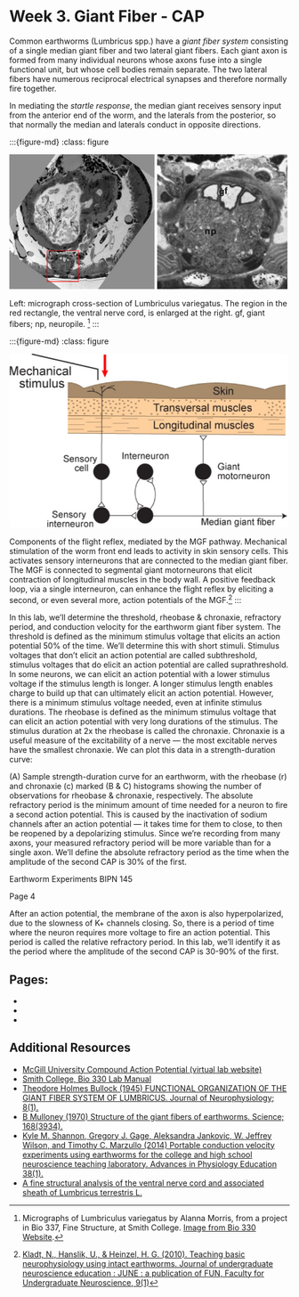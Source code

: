 # Week 3. Giant Fiber - CAP

Common earthworms (Lumbricus spp.) have a *giant fiber system* consisting of a single median giant fiber and two lateral giant fibers. Each giant axon is formed from many individual neurons whose axons fuse into a single functional unit, but whose cell bodies remain separate. The two lateral fibers have numerous reciprocal electrical synapses and therefore normally fire together. 

In mediating the *startle response*, the median giant receives sensory input from the anterior end of the worm, and the laterals from the posterior, so that normally the median and laterals conduct in opposite directions.

:::{figure-md}
:class: figure

<img src="/images/earthworm-EMsections.jpg" alt="fishy" class="bg-primary mb-1" width="500px">

Left: micrograph cross-section of Lumbriculus variegatus. The region in the red rectangle, the ventral nerve cord, is enlarged at the right. gf, giant fibers; np, neuropile. [^smith-college-image]
:::

[^smith-college-image]: Micrographs of Lumbriculus variegatus by Alanna Morris, from a project in Bio 337, Fine Structure, at Smith College. [Image from Bio 330 Website](https://www.science.smith.edu/departments/neurosci/courses/bio330/labs/L4giants.html).

:::{figure-md}
:class: figure

<img src="/images/earthworm-giant-fiber-sensory-circuit.jpg" alt="fishy" class="bg-primary mb-1" width="500px">

Components of the flight reflex, mediated by the MGF pathway. Mechanical stimulation of the worm front end leads to activity in skin sensory cells. This activates sensory interneurons that are connected to the median giant fiber. The MGF is connected to segmental giant motorneurons that elicit contraction of longitudinal muscles in the body wall. A positive feedback loop, via a single interneuron, can enhance the flight reflex by eliciting a second, or even several more, action potentials of the MGF.[^kladt-2010]
:::

[^kladt-2010]: [Kladt, N., Hanslik, U., & Heinzel, H. G. (2010). Teaching basic neurophysiology using intact earthworms. Journal of undergraduate neuroscience education : JUNE : a publication of FUN, Faculty for Undergraduate Neuroscience, 9(1)](http://www.ncbi.nlm.nih.gov/pmc/articles/pmc3597421/)

In this lab, we’ll determine the threshold, rheobase &amp; chronaxie, refractory period, and
conduction velocity for the earthworm giant fiber system. 
The threshold is defined as the minimum stimulus voltage that elicits an action potential 50% of
the time. We’ll determine this with short stimuli. Stimulus voltages that don’t elicit an action
potential are called subthreshold, stimulus voltages that do elicit an action potential are called
suprathreshold.
In some neurons, we can elicit an action potential with a lower stimulus voltage if the stimulus
length is longer. A longer stimulus length enables charge to build up that can ultimately elicit an
action potential. However, there is a minimum stimulus voltage needed, even at infinite stimulus
durations. The rheobase is defined as the minimum stimulus voltage that can elicit an action
potential with very long durations of the stimulus. The stimulus duration at 2x the rheobase is
called the chronaxie. Chronaxie is a useful measure of the excitability of a nerve — the most
excitable nerves have the smallest chronaxie. We can plot this data in a strength-duration curve:

(A) Sample strength-duration curve for an earthworm, with the rheobase (r) and chronaxie (c) marked
(B &amp; C) histograms showing the number of observations for rheobase &amp; chronaxie, respectively.
The absolute refractory period is the minimum amount of time needed for a neuron to fire a
second action potential. This is caused by the inactivation of sodium channels after an action
potential — it takes time for them to close, to then be reopened by a depolarizing stimulus.
Since we’re recording from many axons, your measured refractory period will be more variable
than for a single axon. We’ll define the absolute refractory period as the time when the
amplitude of the second CAP is 30% of the first.

Earthworm Experiments
BIPN 145

Page 4

After an action potential, the membrane of the axon is also hyperpolarized, due to the slowness
of K+ channels closing. So, there is a period of time where the neuron requires more voltage to
fire an action potential. This period is called the relative refractory period. In this lab, we’ll
identify it as the period where the amplitude of the second CAP is 30-90% of the first.

## Pages:
- [](../earthworm-giant-fiber/Lab-Manual_earthworm-giant-fiber.md)
- [](../earthworm-giant-fiber/Data-Explorer_earthworm-giant-fiber.ipynb)
- [](../earthworm-giant-fiber/Responses_earthworm-giant-fiber.ipynb)

## Additional Resources

- [McGill University Compound Action Potential (virtual lab website)](http://www.medicine.mcgill.ca/physio/vlab/CAP/vlabmenuCAP.htm)
- [Smith College, Bio 330 Lab Manual](https://www.science.smith.edu/departments/neurosci/courses/bio330/labs/L4giants.html)
- [Theodore Holmes Bullock (1945) FUNCTIONAL ORGANIZATION OF THE GIANT FIBER SYSTEM OF LUMBRICUS. Journal of Neurophysiology; 8(1).](https://doi.org/10.1152/jn.1945.8.1.55)
- [B Mulloney (1970) Structure of the giant fibers of earthworms. Science; 168(3934).](https://doi-org.ezproxy.wesleyan.edu/10.1126/science.168.3934.994)
- [Kyle M. Shannon, Gregory J. Gage, Aleksandra Jankovic, W. Jeffrey Wilson, and Timothy C. Marzullo (2014) Portable conduction velocity experiments using earthworms for the college and high school neuroscience teaching laboratory. Advances in Physiology Education 38(1).](https://doi.org/10.1152/advan.00088.2013)
- [A fine structural analysis of the ventral nerve cord and associated sheath of Lumbricus terrestris L.](https://doi.org/10.1002/cne.901250308)